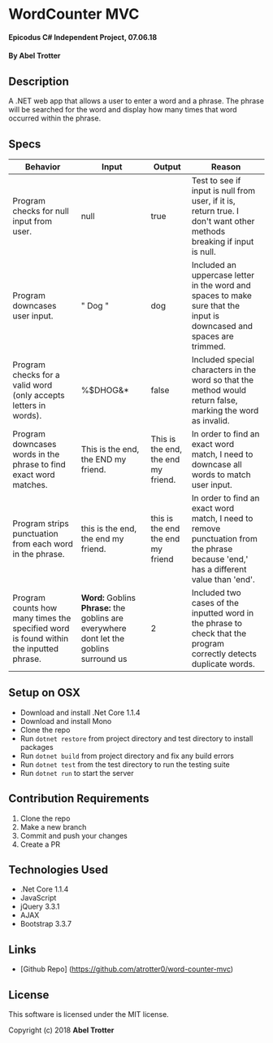 # WordCounter MVC

#### Epicodus C# Independent Project, 07.06.18

#### By Abel Trotter

## Description

A .NET web app that allows a user to enter a word and a phrase. The phrase will be searched for the word and display how many times that word occurred within the phrase.

## Specs

| Behavior | Input | Output | Reason |
|----------|-------|--------|--------|
| Program checks for null input from user. | null | true | Test to see if input is null from user, if it is, return true. I don't want other methods breaking if input is null. |
| Program downcases user input. | "  Dog  " | dog | Included an uppercase letter in the word and spaces to make sure that the input is downcased and spaces are trimmed. |
| Program checks for a valid word (only accepts letters in words). | %$DHOG&* | false | Included special characters in the word so that the method would return false, marking the word as invalid. |
| Program downcases words in the phrase to find exact word matches. | This is the end, the END my friend. | This is the end, the end my friend. | In order to find an exact word match, I need to downcase all words to match user input. |
| Program strips punctuation from each word in the phrase. | this is the end, the end my friend. | this is the end the end my friend | In order to find an exact word match, I need to remove punctuation from the phrase because 'end,' has a different value than 'end'. |
| Program counts how many times the specified word is found within the inputted phrase. | **Word:** Goblins  **Phrase:** the goblins are everywhere dont let the goblins surround us | 2 | Included two cases of the inputted word in the phrase to check that the program correctly detects duplicate words. |

## Setup on OSX

* Download and install .Net Core 1.1.4
* Download and install Mono
* Clone the repo
* Run `dotnet restore` from project directory and test directory to install packages
* Run `dotnet build` from project directory and fix any build errors
* Run `dotnet test` from the test directory to run the testing suite
* Run `dotnet run` to start the server

## Contribution Requirements

1. Clone the repo
1. Make a new branch
1. Commit and push your changes
1. Create a PR

## Technologies Used

* .Net Core 1.1.4
* JavaScript
* jQuery 3.3.1
* AJAX
* Bootstrap 3.3.7

## Links

* [Github Repo] (https://github.com/atrotter0/word-counter-mvc)

## License

This software is licensed under the MIT license.

Copyright (c) 2018 **Abel Trotter**
